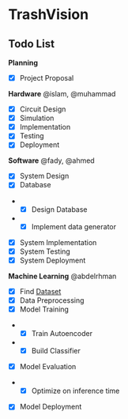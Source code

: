 # TrashVision

## Todo List

**Planning**
- [x] Project Proposal

**Hardware** @islam, @muhammad
- [x] Circuit Design
- [x] Simulation
- [x] Implementation
- [x] Testing
- [x] Deployment

**Software** @fady, @ahmed
- [x] System Design
- [x] Database
- - [x] Design Database
- - [x] Implement data generator
- [x] System Implementation
- [x] System Testing
- [x] System Deployment

**Machine Learning** @abdelrhman
- [x] Find [Dataset](https://www.kaggle.com/datasets/mostafaabla/garbage-classification)
- [x] Data Preprocessing
- [x] Model Training
- - [x] Train Autoencoder
- - [x] Build Classifier
- [x] Model Evaluation
- - [x] Optimize on inference time
- [x] Model Deployment

